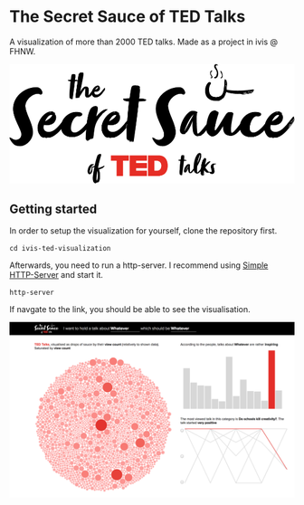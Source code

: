 # The Secret Sauce of TED Talks

A visualization of more than 2000 TED talks. Made as a project in ivis @ FHNW.

![logo](assets/images/logo/logo.png "Secret Sauce")

## Getting started

In order to setup the visualization for yourself, clone the repository first.

```
cd ivis-ted-visualization
```

Afterwards, you need to run a http-server. I recommend using [Simple HTTP-Server](https://github.com/indexzero/http-server) and start it.

```
http-server
```

If navgate to the link, you should be able to see the visualisation.

![logo](assets/images/screenshot.png "Screenshot")







